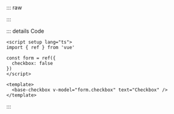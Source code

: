 ::: raw

<ClientOnly>
  <CheckboxExample />
</ClientOnly>

:::

::: details Code

```vue
<script setup lang="ts">
import { ref } from 'vue'

const form = ref({
  checkbox: false
})
</script>

<template>
  <base-checkbox v-model="form.checkbox" text="Checkbox" />
</template>
```

:::
